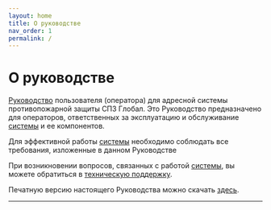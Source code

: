 ```yaml
---
layout: home
title: О руководстве
nav_order: 1
permalink: /
---
```


# О руководстве

[Руководство] пользователя (оператора) для адресной системы противопожарной защиты СПЗ Глобал. Это Руководство предназначено для операторов, ответственных за эксплуатацию и обслуживание <a href="/gk_manual/docs/global_system">системы</a> и ее компонентов.

Для эффективной работы <a href="/gk_manual/docs/global_system">системы</a> необходимо соблюдать все требования, изложенные в данном Руководстве

При возникновении вопросов, связанных с работой <a href="/gk_manual/docs/global_system">системы</a>, вы можете обратиться в <a target="_blank" href="https://products.rubezh.ru/support/">техническую поддержку</a>.

Печатную версию настоящего Руководства можно скачать [здесь]().

---
[Руководство]: /gk_manual/docs/global_system
